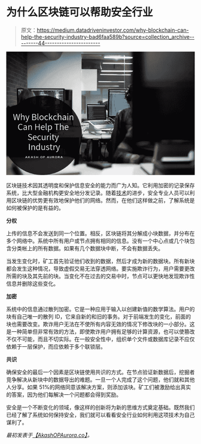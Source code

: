 # 为什么区块链可以帮助安全行业

> 原文：<https://medium.datadriveninvestor.com/why-blockchain-can-help-the-security-industry-bad6faa589b?source=collection_archive---------44----------------------->

![](img/73aa678874045700cc9aa96b904d1ccf.png)

区块链技术因其透明度和保护信息安全的能力而广为人知。它利用加密的记录保存系统，比大型金融机构更安全地分发记录。随着[技术](https://www.forbes.com/sites/forbestechcouncil/2018/10/12/how-secure-is-blockchain-technology/)的进步，安全专业人员可以利用区块链的优势更有效地保护他们的网络。然而，在他们这样做之前，了解系统是如何被保护的是有益的。

**分权**

上传的信息不会发送到同一个位置。相反，区块链将其分解成小块数据，并分布在多个网络中。系统中所有用户或节点拥有相同的信息。没有一个中心点或几个块包含分类帐上的所有数据。如果有几个数据块中断，不会有数据丢失。

当发生变化时，矿工首先验证他们收到的数据，然后才成为新的数据块。所有新块都会发生这种情况，导致虚假交易无法穿透网络。要实施欺诈行为，用户需要更改所需的块及其先前的块。当变化不在过去的交易中时，节点可以更快地发现欺诈性信息并删除这些变化。

**加密**

系统中的信息通过散列加密。它是一种应用于输入以创建新值的数学算法。用户的块有自己唯一的散列 ID，它来自新的和旧的事务。对于前端发生的变化，前面的块也需要改变。欺诈用户无法在不使所有内容无效的情况下修改块的一小部分。这是一种简单但非常有效的方法，即使欺诈用户拥有足够的计算资源，也可以使篡改不仅不可能，而且不切实际。在一般安全性中，组织单个文件或数据库记录不应仅依赖于一层保护，而应依赖于多个联锁层。

**共识**

确保安全的最后一个因素是区块链使用共识的方式。在节点验证新数据后，挖掘者竞争解决从新块中的数据导出的难题。一旦一个人完成了这个问题，他们就和其他人分享。如果 51%的网络同意该解决方案，则添加该块。矿工们被激励给出真实的答案，因为他们每解决一个问题都会得到奖励。

安全是一个不断变化的领域，像这样的创新将为新的思维方式奠定基础。既然我们已经了解了系统如何保持安全，我们就可以看看安全行业如何利用这项技术为自己谋利了。

*最初发表于*[*【AkashOPAurora.co】*](http://akashopaurora.co/why-blockchain-can-help-the-security-industry/)*。*
